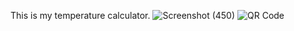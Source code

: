 This is my temperature calculator.
![Screenshot (450)](https://user-images.githubusercontent.com/89866015/159154769-3410dca3-4ac0-483a-9dbe-b5bfc1105891.png)
![QR Code](https://user-images.githubusercontent.com/89748411/227596788-2da48861-f50c-49ac-b3d5-d8ecf18f4d72.png)


